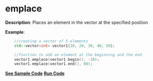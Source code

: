 # emplace

**Description**: Places an element in the vector at the specified position

**Example**:
```cpp
    //creating a vector of 5 elements
    std::vector<int> vector1{10, 20, 30, 40, 50};

    //function to add an element at the beginning and the end
    vector1.emplace(vector1.begin(), -10);
    vector1.emplace(vector1.end(), 60);
```

**[See Sample Code](../snippets/vector/emplace.cpp)**
**[Run Code](https://rextester.com/CDL77568)**
